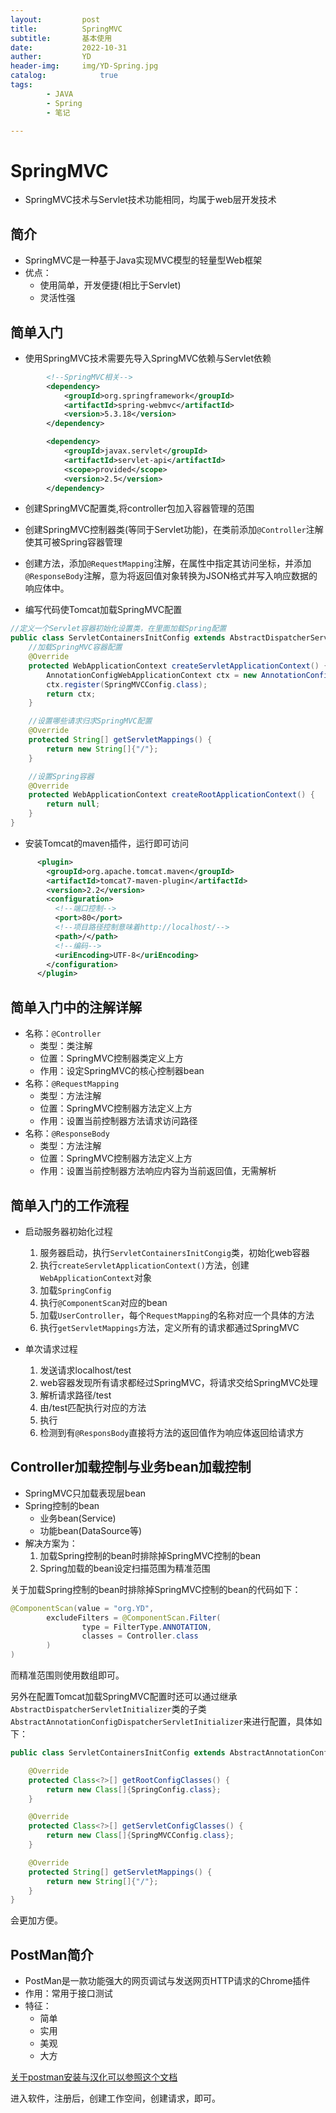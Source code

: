 ```yaml
---
layout:         post
title:          SpringMVC
subtitle:       基本使用
date:           2022-10-31
auther:         YD
header-img:     img/YD-Spring.jpg
catalog:            true
tags:
        - JAVA
        - Spring
        - 笔记

---
```


# SpringMVC

* SpringMVC技术与Servlet技术功能相同，均属于web层开发技术

## 简介

* SpringMVC是一种基于Java实现MVC模型的轻量型Web框架
* 优点：
  * 使用简单，开发便捷(相比于Servlet)
  * 灵活性强

## 简单入门

* 使用SpringMVC技术需要先导入SpringMVC依赖与Servlet依赖
```XML
        <!--SpringMVC相关-->
        <dependency>
            <groupId>org.springframework</groupId>
            <artifactId>spring-webmvc</artifactId>
            <version>5.3.18</version>
        </dependency>

        <dependency>
            <groupId>javax.servlet</groupId>
            <artifactId>servlet-api</artifactId>
            <scope>provided</scope>
            <version>2.5</version>
        </dependency>
```

* 创建SpringMVC配置类,将controller包加入容器管理的范围

* 创建SpringMVC控制器类(等同于Servlet功能)，在类前添加`@Controller`注解使其可被Spring容器管理

* 创建方法，添加`@RequestMapping`注解，在属性中指定其访问坐标，并添加`@ResponseBody`注解，意为将返回值对象转换为JSON格式并写入响应数据的响应体中。

* 编写代码使Tomcat加载SpringMVC配置

```JAVA
//定义一个Servlet容器初始化设置类，在里面加载Spring配置
public class ServletContainersInitConfig extends AbstractDispatcherServletInitializer {
    //加载SpringMVC容器配置
    @Override
    protected WebApplicationContext createServletApplicationContext() {
        AnnotationConfigWebApplicationContext ctx = new AnnotationConfigWebApplicationContext();
        ctx.register(SpringMVCConfig.class);
        return ctx;
    }

    //设置哪些请求归求SpringMVC配置
    @Override
    protected String[] getServletMappings() {
        return new String[]{"/"};
    }

    //设置Spring容器
    @Override
    protected WebApplicationContext createRootApplicationContext() {
        return null;
    }
}
```

* 安装Tomcat的maven插件，运行即可访问

```XML
      <plugin>
        <groupId>org.apache.tomcat.maven</groupId>
        <artifactId>tomcat7-maven-plugin</artifactId>
        <version>2.2</version>
        <configuration>
          <!--端口控制-->
          <port>80</port>
          <!--项目路径控制意味着http://localhost/-->
          <path>/</path>
          <!--编码-->
          <uriEncoding>UTF-8</uriEncoding>
        </configuration>
      </plugin>
```

## 简单入门中的注解详解

* 名称：`@Controller`
  * 类型：类注解
  * 位置：SpringMVC控制器类定义上方
  * 作用：设定SpringMVC的核心控制器bean
* 名称：`@RequestMapping`
  * 类型：方法注解
  * 位置：SpringMVC控制器方法定义上方
  * 作用：设置当前控制器方法请求访问路径
* 名称：`@ResponseBody`
  * 类型：方法注解
  * 位置：SpringMVC控制器方法定义上方
  * 作用：设置当前控制器方法响应内容为当前返回值，无需解析

## 简单入门的工作流程

* 启动服务器初始化过程
  1. 服务器启动，执行`ServletContainersInitCongig`类，初始化web容器
  2. 执行`createServletApplicationContext()`方法，创建`WebApplicationContext`对象
  3. 加载`SpringConfig`
  4. 执行`@ComponentScan`对应的bean
  5. 加载`UserController`，每个`RequestMapping`的名称对应一个具体的方法
  6. 执行`getServletMappings`方法，定义所有的请求都通过SpringMVC

* 单次请求过程
  1. 发送请求localhost/test
  2. web容器发现所有请求都经过SpringMVC，将请求交给SpringMVC处理
  3. 解析请求路径/test
  4. 由/test匹配执行对应的方法
  5. 执行
  6. 检测到有`@ResponsBody`直接将方法的返回值作为响应体返回给请求方

## Controller加载控制与业务bean加载控制

* SpringMVC只加载表现层bean
* Spring控制的bean
  * 业务bean(Service)
  * 功能bean(DataSource等)
* 解决方案为：
  1. 加载Spring控制的bean时排除掉SpringMVC控制的bean
  2. Spring加载的bean设定扫描范围为精准范围
  
关于加载Spring控制的bean时排除掉SpringMVC控制的bean的代码如下：
```JAVA
@ComponentScan(value = "org.YD",
        excludeFilters = @ComponentScan.Filter(
                type = FilterType.ANNOTATION,
                classes = Controller.class
        )
)
```

而精准范围则使用数组即可。

另外在配置Tomcat加载SpringMVC配置时还可以通过继承`AbstractDispatcherServletInitializer`类的子类`AbstractAnnotationConfigDispatcherServletInitializer`来进行配置，具体如下：
```JAVA
public class ServletContainersInitConfig extends AbstractAnnotationConfigDispatcherServletInitializer {

    @Override
    protected Class<?>[] getRootConfigClasses() {
        return new Class[]{SpringConfig.class};
    }

    @Override
    protected Class<?>[] getServletConfigClasses() {
        return new Class[]{SpringMVCConfig.class};
    }

    @Override
    protected String[] getServletMappings() {
        return new String[]{"/"};
    }
}
```

会更加方便。

## PostMan简介

* PostMan是一款功能强大的网页调试与发送网页HTTP请求的Chrome插件
* 作用：常用于接口测试
* 特征：
  * 简单
  * 实用
  * 美观
  * 大方

<a href="https://github.com/hlmd/Postman-cn">关于postman安装与汉化可以参照这个文档</a>

进入软件，注册后，创建工作空间，创建请求，即可。